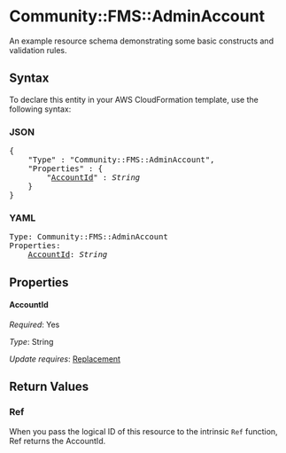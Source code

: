# Community::FMS::AdminAccount

An example resource schema demonstrating some basic constructs and validation rules.

## Syntax

To declare this entity in your AWS CloudFormation template, use the following syntax:

### JSON

<pre>
{
    "Type" : "Community::FMS::AdminAccount",
    "Properties" : {
        "<a href="#accountid" title="AccountId">AccountId</a>" : <i>String</i>
    }
}
</pre>

### YAML

<pre>
Type: Community::FMS::AdminAccount
Properties:
    <a href="#accountid" title="AccountId">AccountId</a>: <i>String</i>
</pre>

## Properties

#### AccountId

_Required_: Yes

_Type_: String

_Update requires_: [Replacement](https://docs.aws.amazon.com/AWSCloudFormation/latest/UserGuide/using-cfn-updating-stacks-update-behaviors.html#update-replacement)

## Return Values

### Ref

When you pass the logical ID of this resource to the intrinsic `Ref` function, Ref returns the AccountId.
